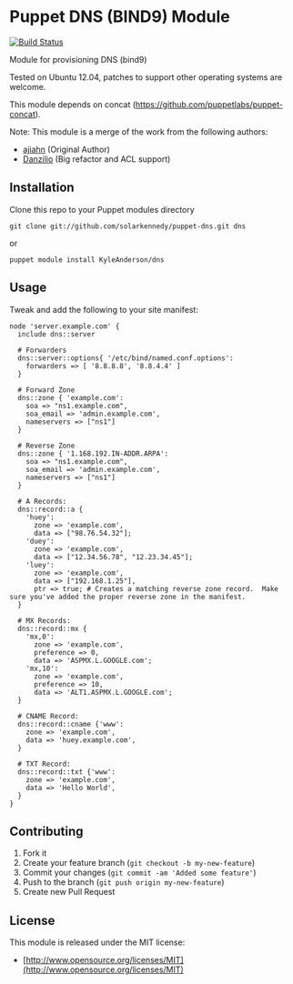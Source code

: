 # Puppet DNS (BIND9) Module

[![Build Status](https://travis-ci.org/solarkennedy/puppet-dns.png)](https://travis-ci.org/solarkennedy/puppet-dns)

Module for provisioning DNS (bind9)

Tested on Ubuntu 12.04, patches to support other operating systems are welcome.

This module depends on concat (https://github.com/puppetlabs/puppet-concat).

Note: This module is a merge of the work from the following authors:
* [ajiahn](https://github.com/ajjahn/puppet-dns) (Original Author)
* [Danzilio](https://github.com/danzilio/puppet-dns/) (Big refactor and ACL support)

## Installation

Clone this repo to your Puppet modules directory

    git clone git://github.com/solarkennedy/puppet-dns.git dns

or

    puppet module install KyleAnderson/dns

## Usage

Tweak and add the following to your site manifest:

    node 'server.example.com' {
      include dns::server

      # Forwarders
      dns::server::options{ '/etc/bind/named.conf.options':
        forwarders => [ '8.8.8.8', '8.8.4.4' ]
      }

      # Forward Zone
      dns::zone { 'example.com':
        soa => "ns1.example.com",
        soa_email => 'admin.example.com',
        nameservers => ["ns1"]
      }

      # Reverse Zone
      dns::zone { '1.168.192.IN-ADDR.ARPA':
        soa => "ns1.example.com",
        soa_email => 'admin.example.com',
        nameservers => ["ns1"]
      }

      # A Records:
      dns::record::a {
        'huey':
          zone => 'example.com',
          data => ["98.76.54.32"];
        'duey':
          zone => 'example.com',
          data => ["12.34.56.78", "12.23.34.45"];
        'luey':
          zone => 'example.com',
          data => ["192.168.1.25"],
          ptr => true; # Creates a matching reverse zone record.  Make sure you've added the proper reverse zone in the manifest.
      }

      # MX Records:
      dns::record::mx {
        'mx,0':
          zone => 'example.com',
          preference => 0,
          data => 'ASPMX.L.GOOGLE.com';
        'mx,10':
          zone => 'example.com',
          preference => 10,
          data => 'ALT1.ASPMX.L.GOOGLE.com';
      }

      # CNAME Record:
      dns::record::cname {'www':
        zone => 'example.com',
        data => 'huey.example.com',
      }

      # TXT Record:
      dns::record::txt {'www':
        zone => 'example.com',
        data => 'Hello World',
      }
    }

## Contributing

1. Fork it
2. Create your feature branch (`git checkout -b my-new-feature`)
3. Commit your changes (`git commit -am 'Added some feature'`)
4. Push to the branch (`git push origin my-new-feature`)
5. Create new Pull Request

## License

This module is released under the MIT license:

* [http://www.opensource.org/licenses/MIT](http://www.opensource.org/licenses/MIT)
